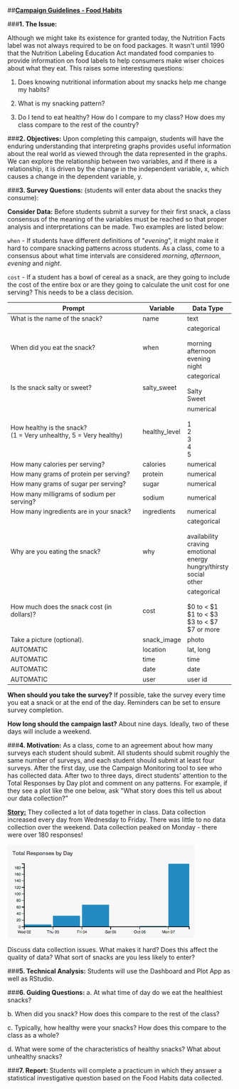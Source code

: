 ##**<u>Campaign Guidelines - Food Habits</u>**

###**1. The Issue:**

Although we might take its existence for granted today, the Nutrition Facts label was not always required to be on food packages. It wasn't until 1990 that the Nutrition Labeling Education Act mandated food companies to provide information on food labels to help consumers make wiser choices about what they eat. This raises some interesting questions:

1) Does knowing nutritional information about my snacks help me change my habits?

2) What is my snacking pattern?

3) Do I tend to eat healthy? How do I compare to my class? How does my class compare to the rest of the country?

###**2. Objectives:**
Upon completing this campaign, students will have the enduring understanding that interpreting
graphs provides useful information about the real world as viewed through the data represented in the graphs. We can explore the relationship between two variables, and if there is a relationship, it is driven by the change in the independent variable, x, which causes a change in the dependent variable, y.

###**3. Survey Questions:** (students will enter data about the snacks they consume):

**Consider Data:** Before students submit a survey for their first snack, a class consensus of the meaning of the variables must be reached so that proper analysis and interpretations can be made. Two examples are listed below:

`when` - If students have different definitions of "<i>evening</i>", it might make it hard to compare snacking patterns across students. As a class, come to a consensus about what time intervals are considered <i>morning</i>, <i>afternoon</i>, <i>evening</i> and <i>night</i>. 

`cost` - If a student has a bowl of cereal as a snack, are they going to include the cost of the entire box or are they going to calculate the unit cost for one serving? This needs to be a class decision.


|**Prompt**|**Variable**|**Data Type**|
|--------|--------|--------|
|What is the name of the snack?|name|text|
|When did you eat the snack?|when|categorical<br> <br>morning<br>afternoon<br>evening<br>night|
|Is the snack salty or sweet?|salty_sweet|categorical<br><br>Salty<br>Sweet|
|How healthy is the snack?<br>(1 = Very unhealthy, 5 = Very healthy)| healthy_level|numerical<br><br>1<br>2<br>3<br>4<br>5|
|How many calories per serving?| calories| numerical|
|How many grams of protein per serving?| protein |numerical|
|How many grams of sugar per serving?| sugar| numerical|
|How many milligrams of sodium per serving?| sodium |numerical|
|How many ingredients are in your snack? |ingredients |numerical|
|Why are you eating the snack?| why| categorical<br><br>availability<br>craving<br>emotional<br>energy<br>hungry/thirsty<br>social<br>other|
|How much does the snack cost (in dollars)? |cost |categorical<br><br> $0 to < $1 <br> $1 to < $3 <br> $3 to < $7 <br> $7 or more|
|Take a picture (optional). |snack_image |photo|
|AUTOMATIC |location |lat, long|
|AUTOMATIC |time |time|
|AUTOMATIC |date |date|
|AUTOMATIC |user |user id|

**When should you take the survey?** If possible, take the survey every time you eat a snack or at the end of the day. Reminders can be set to ensure survey completion.

**How long should the campaign last?** About nine days. Ideally, two of these days will include a weekend.

###**4. Motivation:**
As a class, come to an agreement about how many surveys each student should submit. All students should submit roughly the same number of surveys, and each student should submit at least four surveys. After the first day, use the Campaign Monitoring tool to see who has collected data. After two to three days, direct students’ attention to the Total Responses by Day plot and comment on any patterns. For example, if they see a plot like the one below, ask "What story does this tell us about our data collection?”

**<u>Story:</u>** They collected a lot of data together in class. Data collection increased every day from
Wednesday to Friday. There was little to no data collection over the weekend. Data collection
peaked on Monday - there were over 180 responses!

<img src="../../img/1c104.png" width="420" />

Discuss data collection issues. What makes it hard? Does this affect the quality of data? What sort
of snacks are you less likely to enter?
    
###**5. Technical Analysis:**
Students will use the Dashboard and Plot App as well as RStudio.

###**6. Guiding Questions:**
a. At what time of day do we eat the healthiest snacks?

b. When did you snack? How does this compare to the rest of the class?

c. Typically, how healthy were your snacks? How does this compare to the class as a whole?

d. What were some of the characteristics of healthy snacks? What about unhealthy snacks?

###**7. Report:**
Students will complete a practicum in which they answer a statistical investigative question based on the Food Habits data collected.